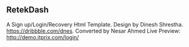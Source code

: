 ## RetekDash
A Sign up/Login/Recovery Html Template.
Design by Dinesh Shrestha. https://dribbble.com/dnes. 
Converted by Nesar Ahmed
Live Preview: http://demo.itprix.com/login/
